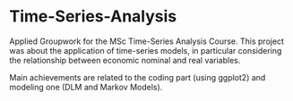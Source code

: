 # Time-Series-Analysis
Applied Groupwork for the MSc Time-Series Analysis Course. This project was about the application of time-series models, in particular considering the relationship between economic nominal and real variables.

Main achievements are related to the coding part (using ggplot2) and modeling one (DLM and Markov Models).
